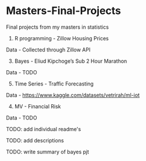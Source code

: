 # Masters-Final-Projects
Final projects from my masters in statistics

1. R programming - Zillow Housing Prices

Data - Collected through Zillow API

3. Bayes - Eliud Kipchoge’s Sub 2 Hour Marathon

Data - TODO

5. Time Series - Traffic Forecasting

Data - https://www.kaggle.com/datasets/vetrirah/ml-iot

4. MV - Financial Risk

Data - TODO


TODO: add individual readme's

TODO: add descriptions

TODO: write summary of bayes pjt

